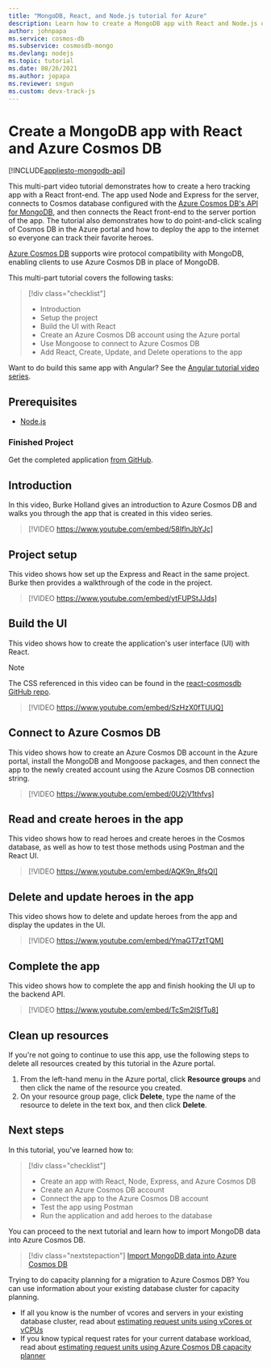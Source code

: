 ```yaml
---
title: "MongoDB, React, and Node.js tutorial for Azure"
description: Learn how to create a MongoDB app with React and Node.js on Azure Cosmos DB using the exact same APIs you use for MongoDB with this video based tutorial series. 
author: johnpapa
ms.service: cosmos-db
ms.subservice: cosmosdb-mongo
ms.devlang: nodejs
ms.topic: tutorial
ms.date: 08/26/2021
ms.author: jopapa
ms.reviewer: sngun
ms.custom: devx-track-js
---
```

# Create a MongoDB app with React and Azure Cosmos DB  
[!INCLUDE[appliesto-mongodb-api](../includes/appliesto-mongodb-api.md)]

This multi-part video tutorial demonstrates how to create a hero tracking app with a React front-end. The app used Node and Express for the server, connects to Cosmos database configured with the [Azure Cosmos DB's API for MongoDB](mongodb-introduction.md), and then connects the React front-end to the server portion of the app. The tutorial also demonstrates how to do point-and-click scaling of Cosmos DB in the Azure portal and how to deploy the app to the internet so everyone can track their favorite heroes. 

[Azure Cosmos DB](https://azure.microsoft.com/services/cosmos-db/) supports wire protocol compatibility with MongoDB, enabling clients to use Azure Cosmos DB in place of MongoDB.  

This multi-part tutorial covers the following tasks:

> [!div class="checklist"]
> * Introduction
> * Setup the project
> * Build the UI with React
> * Create an Azure Cosmos DB account using the Azure portal
> * Use Mongoose to connect to Azure Cosmos DB
> * Add React, Create, Update, and Delete operations to the app

Want to do build this same app with Angular? See the [Angular tutorial video series](tutorial-develop-nodejs-part-1.md).

## Prerequisites
* [Node.js](https://www.nodejs.org)

### Finished Project
Get the completed application [from GitHub](https://github.com/Azure-Samples/react-cosmosdb).

## Introduction 

In this video, Burke Holland gives an introduction to Azure Cosmos DB and walks you through the app that is created in this video series. 

> [!VIDEO https://www.youtube.com/embed/58IflnJbYJc]

## Project setup

This video shows how set up the Express and React in the same project. Burke then provides a walkthrough of the code in the project.

> [!VIDEO https://www.youtube.com/embed/ytFUPStJJds]

## Build the UI

This video shows how to create the application's user interface (UI) with React. 

> [!NOTE]
> The CSS referenced in this video can be found in the [react-cosmosdb GitHub repo](https://github.com/Azure-Samples/react-cosmosdb/blob/master/src/index.css).

> [!VIDEO https://www.youtube.com/embed/SzHzX0fTUUQ]

## Connect to Azure Cosmos DB

This video shows how to create an Azure Cosmos DB account in the Azure portal, install the MongoDB and Mongoose packages, and then connect the app to the newly created account using the Azure Cosmos DB connection string. 

> [!VIDEO https://www.youtube.com/embed/0U2jV1thfvs]

## Read and create heroes in the app

This video shows how to read heroes and create heroes in the Cosmos database, as well as how to test those methods using Postman and the React UI. 

> [!VIDEO https://www.youtube.com/embed/AQK9n_8fsQI] 

## Delete and update heroes in the app

This video shows how to delete and update heroes from the app and display the updates in the UI. 

> [!VIDEO https://www.youtube.com/embed/YmaGT7ztTQM] 

## Complete the app

This video shows how to complete the app and finish hooking the UI up to the backend API. 

> [!VIDEO https://www.youtube.com/embed/TcSm2ISfTu8]

## Clean up resources

If you're not going to continue to use this app, use the following steps to delete all resources created by this tutorial in the Azure portal. 

1. From the left-hand menu in the Azure portal, click **Resource groups** and then click the name of the resource you created. 
2. On your resource group page, click **Delete**, type the name of the resource to delete in the text box, and then click **Delete**.

## Next steps

In this tutorial, you've learned how to:

> [!div class="checklist"]
> * Create an app with React, Node, Express, and Azure Cosmos DB 
> * Create an Azure Cosmos DB account
> * Connect the app to the Azure Cosmos DB account
> * Test the app using Postman
> * Run the application and add heroes to the database

You can proceed to the next tutorial and learn how to import MongoDB data into Azure Cosmos DB.  

> [!div class="nextstepaction"]
> [Import MongoDB data into Azure Cosmos DB](../../dms/tutorial-mongodb-cosmos-db.md?toc=%2fazure%2fcosmos-db%2ftoc.json%253ftoc%253d%2fazure%2fcosmos-db%2ftoc.json)

Trying to do capacity planning for a migration to Azure Cosmos DB? You can use information about your existing database cluster for capacity planning.
* If all you know is the number of vcores and servers in your existing database cluster, read about [estimating request units using vCores or vCPUs](../convert-vcore-to-request-unit.md) 
* If you know typical request rates for your current database workload, read about [estimating request units using Azure Cosmos DB capacity planner](estimate-ru-capacity-planner.md)